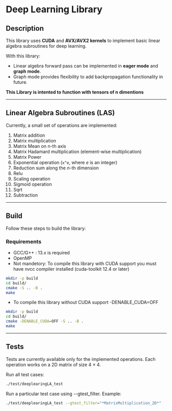 # Deep Learning Library

## Description
This library uses **CUDA** and **AVX/AVX2 kernels** to implement basic linear algebra subroutines for deep learning.

With this library:
- Linear algebra forward pass can be implemented in **eager mode** and **graph mode**.
- Graph mode provides flexibility to add backpropagation functionality in future.

**This Library is intented to function with tensors of n dimentions**

---

## Linear Algebra Subroutines (LAS)
Currently, a small set of operations are implemented:

1. Matrix addition
2. Matrix multiplication
3. Matrix Mean on n-th axis
4. Matrix Hadamard multiplication (element-wise multiplication)
5. Matrix Power
6. Exponential operation (`x^e`, where *e* is an integer)
7. Reduction sum along the *n*-th dimension
8. Relu
9. Scaling operation
10. Sigmoid operation
11. Sqrt
12. Subtraction

---

## Build
Follow these steps to build the library:

### Requirements
- GCC/G++ : 13.x is required
- OpenMP
- Not mandetory: To compile this library with CUDA support you must have nvcc compiler installed (cuda-toolkit 12.4 or later)


```bash
mkdir -p build
cd build/
cmake -S .. -B .
make
```
- To compile this library without CUDA support -DENABLE_CUDA=OFF

```bash
mkdir -p build
cd build/
cmake -DENABLE_CUDA=OFF -S .. -B .
make
```
---

## Tests
Tests are currently available only for the implemented operations.
Each operation works on a 2D matrix of size 4 × 4.

Run all test cases:

```bash
./test/deeplearingLA_test
```
Run a particular test case using --gtest_filter. Example:

```bash
./test/deeplearingLA_test --gtest_filter="*MatrixMultiplication_2D*"
```

